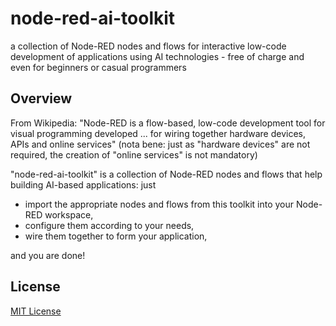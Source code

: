 # node-red-ai-toolkit

a collection of Node-RED nodes and flows for interactive low-code development of
applications using AI technologies - free of charge and even for beginners or 
casual programmers

## Overview ##

From Wikipedia: "Node-RED is a flow-based, low-code development tool for visual programming developed ... for wiring together hardware devices, APIs and online services" (nota bene: just as "hardware devices" are not required, the creation of "online services" is not mandatory)

"node-red-ai-toolkit" is a collection of Node-RED nodes and flows that help building AI-based applications: just

* import the appropriate nodes and flows from this toolkit into your Node-RED workspace,
* configure them according to your needs,
* wire them together to form your application,

and you are done!



## License ##

[MIT License](LICENSE.md)
